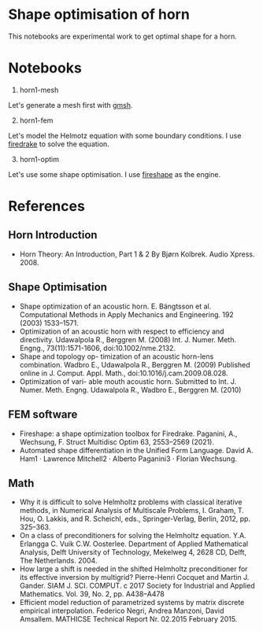 # Shape optimisation of horn

This notebooks are experimental work to get optimal shape for a horn.

# Notebooks

1. horn1-mesh

Let's generate a mesh first with [gmsh](http://gmsh.info/).

2. horn1-fem

Let's model the Helmotz equation with some boundary conditions.
I use [firedrake](https://www.firedrakeproject.org) to solve the equation.

3. horn1-optim

Let's use some shape optimisation. I use [fireshape](https://link.springer.com/article/10.1007/s00158-020-02813-y) as the engine.

# References

## Horn Introduction

- Horn Theory: An Introduction, Part 1 & 2 By Bjørn Kolbrek. Audio Xpress. 2008.

## Shape Optimisation

- Shape optimization of an acoustic horn. E. Bängtsson et al. Computational Methods in Apply Mechanics and Engineering. 192 (2003) 1533–1571.
- Optimization of an acoustic horn with respect to efficiency and directivity. Udawalpola R., Berggren M. (2008) Int. J. Numer. Meth. Engng., 73(11):1571-1606, doi:10.1002/nme.2132.
- Shape and topology op- timization of an acoustic horn-lens combination. Wadbro E., Udawalpola R., Berggren M. (2009) Published online in J. Comput. Appl. Math., doi:10.1016/j.cam.2009.08.028.
- Optimization of vari- able mouth acoustic horn. Submitted to Int. J. Numer. Meth. Engng. Udawalpola R., Wadbro E., Berggren M. (2010) 

## FEM software

- Fireshape: a shape optimization toolbox for Firedrake. Paganini, A., Wechsung, F. Struct Multidisc Optim 63, 2553–2569 (2021).
- Automated shape differentiation in the Unified Form Language. David A. Ham1 · Lawrence Mitchell2 · Alberto Paganini3 · Florian Wechsung.

## Math

- Why it is difficult to solve Helmholtz problems with classical iterative methods, in Numerical Analysis of Multiscale Problems, I. Graham, T. Hou, O. Lakkis, and R. Scheichl, eds., Springer-Verlag, Berlin, 2012, pp. 325–363.
- On a class of preconditioners for solving the Helmholtz equation. Y.A. Erlangga C. Vuik C.W. Oosterlee. Department of Applied Mathematical Analysis, Delft University of Technology, Mekelweg 4, 2628 CD, Delft, The Netherlands. 2004.
- How large a shift is needed in the shifted Helmholtz preconditioner for its effective inversion by multigrid? Pierre-Henri Cocquet and Martin J. Gander. SIAM J. SCI. COMPUT. c 2017 Society for Industrial and Applied Mathematics. Vol. 39, No. 2, pp. A438–A478
- Efficient model reduction of parametrized systems by matrix discrete empirical interpolation. Federico Negri, Andrea Manzoni, David Amsallem.  MATHICSE Technical Report Nr. 02.2015 February 2015.

